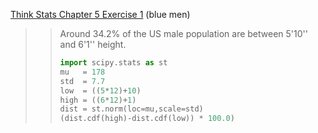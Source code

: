 [Think Stats Chapter 5 Exercise 1](http://greenteapress.com/thinkstats2/html/thinkstats2006.html#toc50) (blue men)

>>  Around 34.2% of the US male population are between 5'10'' and 6'1'' height.
>> 
>> ```python
>> import scipy.stats as st
>> mu   = 178
>> std  = 7.7
>> low  = ((5*12)+10)
>> high = ((6*12)+1)
>> dist = st.norm(loc=mu,scale=std)
>> (dist.cdf(high)-dist.cdf(low)) * 100.0)
>> ```
